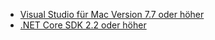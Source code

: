* [Visual Studio für Mac Version 7.7 oder höher](https://visualstudio.microsoft.com/downloads/)
* [.NET Core SDK 2.2 oder höher](https://www.microsoft.com/net/download/all)